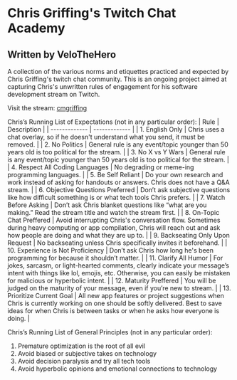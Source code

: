 # Chris Griffing's Twitch Chat Academy
## Written by VeloTheHero

A collection of the various norms and etiquettes practiced and expected by Chris Griffing's twitch chat community. This is an ongoing project aimed at capturing Chris's unwritten rules of engagement for his software development stream on Twitch.

Visit the stream: [cmgriffing](https://www.twitch.tv/cmgriffing)

Chris’s Running List of Expectations (not in any particular order):
| Rule  | Description |
| ------------- | ------------- |
| 1. English Only  | Chris uses a chat overlay, so if he doesn't understand what you send, it must be removed.  |
| 2. No Politics | General rule is any event/topic younger than 50 years old is too political for the stream.  |
| 3. No X vs Y Wars | General rule is any event/topic younger than 50 years old is too political for the stream.  |
| 4. Respect All Coding Languages  | No degrading or meme-ing programming languages.  |
| 5. Be Self Reliant  | Do your own research and work instead of asking for handouts or answers. Chris does not have a Q&A stream.  |
| 6. Objective Questions Preferred  | Don’t ask subjective questions like how difficult something is or what tech tools Chris prefers.  |
| 7. Watch Before Asking | Don’t ask Chris blanket questions like “what are you making.” Read the stream title and watch the stream first.  |
| 8. On-Topic Chat Preffered  | Avoid interrupting Chris's conversation flow. Sometimes during heavy computing or app compilation, Chris will reach out and ask how people are doing and what they are up to.  |
| 9. Backseating Only Upon Request  | No backseating unless Chris specifically invites it beforehand.  |
| 10. Experience is Not Proficiency  | Don’t ask Chris how long he's been programming for because it shouldn’t matter.   |
| 11. Clarify All Humor  | For jokes, sarcasm, or light-hearted comments, clearly indicate your message’s intent with things like lol, emojis, etc. Otherwise, you can easily be mistaken for malicious or hyperbolic intent.  |
| 12. Maturity Preffered  | You will be judged on the maturity of your message, even if you’re new to stream.   |
| 13. Prioritize Current Goal  | All new app features or project suggestions when Chris is currently working on one should be softly delivered. Best to save ideas for when Chris is between tasks or when he asks how everyone is doing.  |


Chris’s Running List of General Principles (not in any particular order):
1. Premature optimization is the root of all evil
2. Avoid biased or subjective takes on technology
3. Avoid decision paralysis and try all tech tools
4. Avoid hyperbolic opinions and emotional connections to technology
